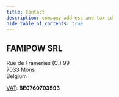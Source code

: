 ```yaml
---
title: Contact
description: company address and tax id
hide_table_of_contents: true
---
```


## FAMIPOW SRL

Rue de Frameries (C.) 99 <br />
7033 Mons <br />
Belgium

<u>VAT</u>: <b>BE0760703593</b>
